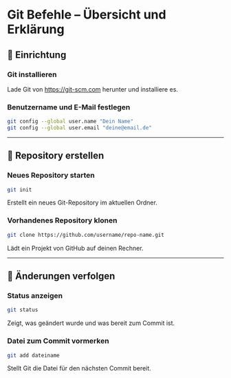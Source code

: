 # Git Befehle – Übersicht und Erklärung

## 🔧 Einrichtung

### Git installieren
Lade Git von https://git-scm.com herunter und installiere es.

### Benutzername und E-Mail festlegen
```bash
git config --global user.name "Dein Name"
git config --global user.email "deine@email.de"
```
---
## 📁 Repository erstellen

### Neues Repository starten
```bash
git init
```
Erstellt ein neues Git-Repository im aktuellen Ordner.

### Vorhandenes Repository klonen
```bash
git clone https://github.com/username/repo-name.git
```
Lädt ein Projekt von GitHub auf deinen Rechner.

---
## 📝 Änderungen verfolgen

### Status anzeigen
```bash
git status
```
Zeigt, was geändert wurde und was bereit zum Commit ist.

### Datei zum Commit vormerken
```bash
git add dateiname
```
Stellt Git die Datei für den nächsten Commit bereit.
